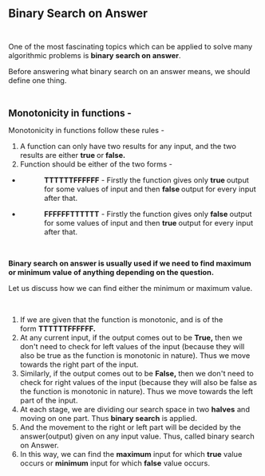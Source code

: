 <div _ngcontent-serverapp-c318="" class="body-text p-24"><p><span style="font-size:17pt;"><strong>Binary Search on Answer</strong></span></p><p>&nbsp;</p><p><span style="font-size:11pt;">One of the most fascinating topics which can be applied to solve many algorithmic problems is&nbsp;<strong>binary search on answer</strong>.&nbsp;</span></p><p><span style="font-size:11pt;">Before answering what binary search on an answer means, we should define one thing.&nbsp;</span></p><p>&nbsp;</p><p><span style="font-size:13.999999999999998pt;"><strong>Monotonicity in functions -&nbsp;</strong></span></p><p><span style="font-size:11pt;">Monotonicity in functions follow these rules -&nbsp;</span></p><ol><li><span style="font-size:11pt;">A function can only have two results for any input, and the two results are either&nbsp;<strong>true&nbsp;</strong>or<strong> false.</strong></span></li><li><span style="font-size:11pt;">Function should be either of the two forms -&nbsp;</span></li></ol><ul><li><p style="margin-left:36pt;"><span style="font-size:11pt;"><strong>TTTTTTFFFFFF</strong> - Firstly the function gives only&nbsp;<strong>true&nbsp;</strong>output for some values of input and then&nbsp;<strong>false&nbsp;</strong>output for every input after that.</span></p></li><li><p style="margin-left:36pt;"><span style="font-size:11pt;"><strong>FFFFFFTTTTTT</strong> - Firstly the function gives only&nbsp;<strong>false&nbsp;</strong>output for some values of input and then&nbsp;<strong>true&nbsp;</strong>output for every input after that.</span></p></li></ul><p>&nbsp;</p><p><span style="font-size:11pt;"><strong>Binary search on answer is usually used if we need to find maximum or minimum value of anything depending on the question.</strong></span></p><p><span style="font-size:11pt;">Let us discuss how we can find either the minimum or maximum value.</span></p><p>&nbsp;</p><ol><li><span style="font-size:11pt;">If we are given that the function is monotonic, and is of the form&nbsp;<strong>TTTTTTFFFFFF.&nbsp;</strong></span></li><li><span style="font-size:11pt;">At any current input, if the output comes out to be&nbsp;<strong>True,&nbsp;</strong>then we don't need to check for left values of the input (because they will also be true as the function is monotonic in nature). Thus we move towards the right part of the input.&nbsp;</span></li><li><span style="font-size:11pt;">Similarly, if the output comes out to be&nbsp;<strong>False,&nbsp;</strong>then we don't need to check for right values of the input (because they will also be false as the function is monotonic in nature). Thus we move towards the left part of the input.&nbsp;</span></li><li><span style="font-size:11pt;">At each stage, we are dividing our search space in two&nbsp;<strong>halves</strong> and moving on one part. Thus&nbsp;<strong>binary search</strong> is applied.&nbsp;</span></li><li><span style="font-size:11pt;">And the movement to the right or left part will be decided by the answer(output) given on any input value. Thus, called binary search on Answer.</span></li><li><span style="font-size:11pt;">In this way, we can find the&nbsp;<strong>maximum</strong> input for which&nbsp;<strong>true</strong> value occurs or&nbsp;<strong>minimum</strong> input for which&nbsp;<strong>false</strong> value occurs.</span></li></ol><p>&nbsp;</p><p>&nbsp;</p><p>&nbsp;</p><p>&nbsp;</p><p>&nbsp;</p></div>